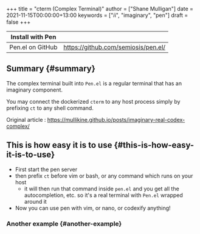 +++
title = "cterm (Complex Terminal)"
author = ["Shane Mulligan"]
date = 2021-11-15T00:00:00+13:00
keywords = ["𝑖i", "imaginary", "pen"]
draft = false
+++

| Install with Pen |                                       |
|------------------|---------------------------------------|
| Pen.el on GitHub | <https://github.com/semiosis/pen.el/> |


## Summary {#summary}

The complex terminal built into `Pen.el` is a
regular terminal that has an imaginary
component.

You may connect the dockerized `cterm` to any
host process simply by prefixing `ct` to any
shell command.

Original article
: <https://mullikine.github.io/posts/imaginary-real-codex-complex/>


## This is how easy it is to use {#this-is-how-easy-it-is-to-use}

-   First start the pen server
-   then prefix `ct` before vim or bash, or any command which runs on your host
    -   it will then run that command inside `pen.el` and you get all the autocompletion, etc. so it's a real terminal with `Pen.el` wrapped around it
-   Now you can use pen with vim, or nano, or codexify anything!

<!-- Play on asciinema.com -->
<!-- <a title="asciinema recording" href="https://asciinema.org/a/qf4EMRKxaKNZAB23SaVHciiES" target="_blank"><img alt="asciinema recording" src="https://asciinema.org/a/qf4EMRKxaKNZAB23SaVHciiES.svg" /></a> -->
<!-- Play on the blog -->
<script src="https://asciinema.org/a/qf4EMRKxaKNZAB23SaVHciiES.js" id="asciicast-qf4EMRKxaKNZAB23SaVHciiES" async></script>


### Another example {#another-example}

<!-- Play on asciinema.com -->
<!-- <a title="asciinema recording" href="https://asciinema.org/a/38xoJzrUrBC1dJrsIXeOD3Sni" target="_blank"><img alt="asciinema recording" src="https://asciinema.org/a/38xoJzrUrBC1dJrsIXeOD3Sni.svg" /></a> -->
<!-- Play on the blog -->
<script src="https://asciinema.org/a/38xoJzrUrBC1dJrsIXeOD3Sni.js" id="asciicast-38xoJzrUrBC1dJrsIXeOD3Sni" async></script>
